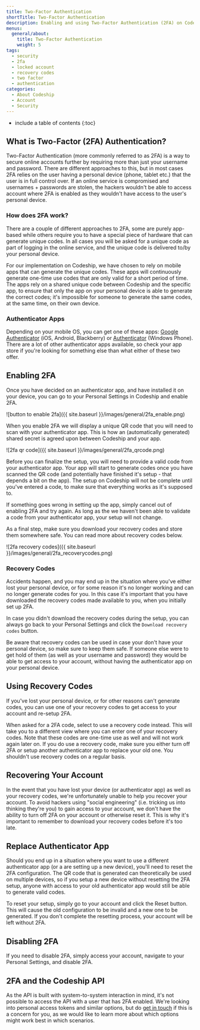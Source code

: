```yaml
---
title: Two-Factor Authentication
shortTitle: Two-Factor Authentication
description: Enabling and using Two-Factor Authentication (2FA) on Codeship
menus:
  general/about:
    title: Two-Factor Authentication
    weight: 5
tags:
  - security
  - 2fa
  - locked account
  - recovery codes
  - two factor
  - authentication
categories:
  - About Codeship
  - Account
  - Security
---
```


* include a table of contents
{:toc}

## What is Two-Factor (2FA) Authentication?

Two-Factor Authentication (more commonly referred to as 2FA) is a way to secure online accounts further by requiring more than just your username and password. There are different approaches to this, but in most cases 2FA relies on the user having a personal device (phone, tablet etc.) that the user is in full control over. If an online service is compromised and usernames + passwords are stolen, the hackers wouldn't be able to access account where 2FA is enabled as they wouldn't have access to the user's personal device.

### How does 2FA work?

There are a couple of different approaches to 2FA, some are purely app-based while others require you to have a special piece of hardware that can generate unique codes.
In all cases you will be asked for a unique code as part of logging in the online service, and the unique code is delivered to/by your personal device.

For our implementation on Codeship, we have chosen to rely on mobile apps that can generate the unique codes. These apps will continuously generate one-time use codes that are only valid for a short period of time. The apps rely on a shared unique code between Codeship and the specific app, to ensure that only the app on your personal device is able to generate the correct codes; it's impossible for someone to generate the same codes, at the same time, on their own device.

### Authenticator Apps

Depending on your mobile OS, you can get one of these apps: [Google Authenticator](https://support.google.com/accounts/answer/1066447) (iOS, Android, Blackberry) or [Authenticator](https://www.microsoft.com/en-us/store/p/authenticator/9wzdncrfj3rj) (Windows Phone).
There are a lot of other authenticator apps available, so check your app store if you're looking for something else than what either of these two offer.

## Enabling 2FA

Once you have decided on an authenticator app, and have installed it on your device, you can go to your Personal Settings in Codeship and enable 2FA.

![button to enable 2fa]({{ site.baseurl }}/images/general/2fa_enable.png)

When you enable 2FA we will display a unique QR code that you will need to scan with your authenticator app. This is how an (automatically generated) shared secret is agreed upon between Codeship and your app.

![2fa qr code]({{ site.baseurl }}/images/general/2fa_qrcode.png)

Before you can finalize the setup, you will need to provide a valid code from your authenticator app. Your app will start to generate codes once you have scanned the QR code (and potentially have finished it's setup - that depends a bit on the app). The setup on Codeship will not be complete until you've entered a code, to make sure that everything works as it's supposed to.

If something goes wrong in setting up the app, simply cancel out of enabling 2FA and try again. As long as the we haven't been able to validate a code from your authenticator app, your setup will not change.

As a final step, make sure you download your recovery codes and store them somewhere safe. You can read more about recovery codes below.

![2fa recovery codes]({{ site.baseurl }}/images/general/2fa_recoverycodes.png)

### Recovery Codes

Accidents happen, and you may end up in the situation where you've either lost your personal device, or for some reason it's no longer working and can no longer generate codes for you. In this case it's important that you have downloaded the recovery codes made available to you, when you initially set up 2FA.

In case you didn't download the recovery codes during the setup, you can always go back to your Personal Settings and click the `Download recovery codes` button.

Be aware that recovery codes can be used in case your don't have your personal device, so make sure to keep them safe. If someone else were to get hold of them (as well as your username and password) they would be able to get access to your account, without having the authenticator app on your personal device.

## Using Recovery Codes

If you've lost your personal device, or for other reasons can't generate codes, you can use one of your recovery codes to get access to your account and re-setup 2FA.

When asked for a 2FA code, select to use a recovery code instead. This will take you to a different view where you can enter one of your recovery codes. Note that these codes are one-time use as well and will not work again later on. If you do use a recovery code, make sure you either turn off 2FA or setup another authenticator app to replace your old one. You shouldn't use recovery codes on a regular basis.

## Recovering Your Account

In the event that you have lost your device (or authenticator app) as well as your recovery codes, we're unfortunately unable to help you recover your account. To avoid hackers using "social engineering" (i.e. tricking us into thinking they're you) to gain access to your account, we don't have the ability to turn off 2FA on your account or otherwise reset it.
This is why it's important to remember to download your recovery codes before it's too late.

## Replace Authenticator App

Should you end up in a situation where you want to use a different authenticator app (or a are setting up a new device), you'll need to reset the 2FA configuration. The QR code that is generated can theoretically be used on multiple devices, so if you setup a new device without resetting the 2FA setup, anyone with access to your old authenticator app would still be able to generate valid codes.

To reset your setup, simply go to your account and click the Reset button. This will cause the old configuration to be invalid and a new one to be generated. If you don't complete the resetting process, your account will be left without 2FA.

## Disabling 2FA

If you need to disable 2FA, simply access your account, navigate to your Personal Settings, and disable 2FA.

## 2FA and the Codeship API

As the API is built with system-to-system interaction in mind, it's not possible to access the API with a user that has 2FA enabled. We're looking into personal access tokens and similar options, but do [get in touch](mailto:support@codeship.com) if this is a concern for you, as we would like to learn more about which options might work best in which scenarios.
